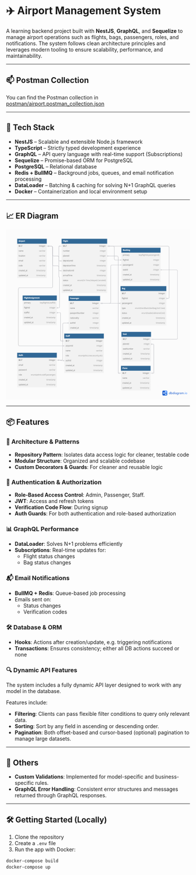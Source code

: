 # ✈️ Airport Management System

A learning backend project built with **NestJS**, **GraphQL**, and **Sequelize** to manage airport operations such as flights, bags, passengers, roles, and notifications. The system follows clean architecture principles and leverages modern tooling to ensure scalability, performance, and maintainability.

---

## 📫 Postman Collection

You can find the Postman collection in [postman/airport.postman_collection.json](https://www.postman.com/vortex-1744/workspace/eyad/collection/6845606e6d6bd3301c7b050a?action=share&creator=39034446&active-environment=39034446-8dc2af14-a681-4e01-a78d-1c20881f03f3)


---

## 🚀 Tech Stack

- **NestJS** – Scalable and extensible Node.js framework
- **TypeScript** – Strictly typed development experience
- **GraphQL** – API query language with real-time support (Subscriptions)
- **Sequelize** – Promise-based ORM for PostgreSQL
- **PostgreSQL** – Relational database
- **Redis + BullMQ** – Background jobs, queues, and email notification processing
- **DataLoader** – Batching & caching for solving N+1 GraphQL queries
- **Docker** – Containerization and local environment setup

---

## 📈 ER Diagram

![ER Diagram](https://raw.githubusercontent.com/Eyad-AbdElMohsen/Airport-Management-System/main/data.png)

---

## 📦 Features

### 🧱 Architecture & Patterns
- **Repository Pattern**: Isolates data access logic for cleaner, testable code
- **Modular Structure**: Organized and scalable codebase
- **Custom Decorators & Guards**: For cleaner and reusable logic

### 🔐 Authentication & Authorization
- **Role-Based Access Control**: Admin, Passenger, Staff.
- **JWT**: Access and refresh tokens
- **Verification Code Flow**: During signup
- **Auth Guards**: For both authentication and role-based authorization

### 📊 GraphQL Performance
- **DataLoader**: Solves N+1 problems efficiently
- **Subscriptions**: Real-time updates for:
  - Flight status changes
  - Bag status changes

### 📬 Email Notifications
- **BullMQ + Redis**: Queue-based job processing
- Emails sent on:
  - Status changes
  - Verification codes

### 🛠 Database & ORM
- **Hooks**: Actions after creation/update, e.g. triggering notifications
- **Transactions**: Ensures consistency; either all DB actions succeed or none

### 🔍 Dynamic API Features

The system includes a fully dynamic API layer designed to work with any model in the database.

Features include:
- **Filtering**: Clients can pass flexible filter conditions to query only relevant data.
- **Sorting**: Sort by any field in ascending or descending order.
- **Pagination**: Both offset-based and cursor-based (optional) pagination to manage large datasets.

---

## 🧩 Others

- **Custom Validations**: Implemented for model-specific and business-specific rules.
- **GraphQL Error Handling**: Consistent error structures and messages returned through GraphQL responses.

---

## 🛠 Getting Started (Locally)

1. Clone the repository
2. Create a `.env` file
3. Run the app with Docker:
```bash
docker-compose build
docker-compose up
